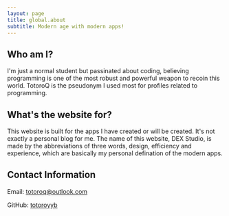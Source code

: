 ```yaml
---
layout: page
title: global.about
subtitle: Modern age with modern apps!
---
```


## Who am I?

I'm just a normal student but passinated about coding, believing programming is one of the most robust and powerful weapon to recoin this world. TotoroQ is the pseudonym I used most for profiles related to programming.

## What's the website for?

This website is built for the apps I have created or will be created. It's not exactly a personal blog for me. The name of this website, DEX Studio, is made by the abbreviations of three words, design, efficiency and experience, which are basically my personal defination of the modern apps.

## Contact Information

Email: [totoroq@outlook.com](mailto:totoroq@outlook.com)

GitHub: [totoroyyb](https://github.com/totoroyyb)